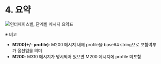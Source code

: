 # 4. 요약

![인터페이스별, 단계별 메시지 요약표](vx_images/597241517220166.png)



※ 비고

* **M200(+/- profile)**: M200 메시지 내에 profile을 base64 string으로 포함여부가 옵션임을 의미
* **M200**: M310 메시지가 명시되어 있으면 M200 메시지에 profile 미포함


<div style="page-break-after: always;"></div>

